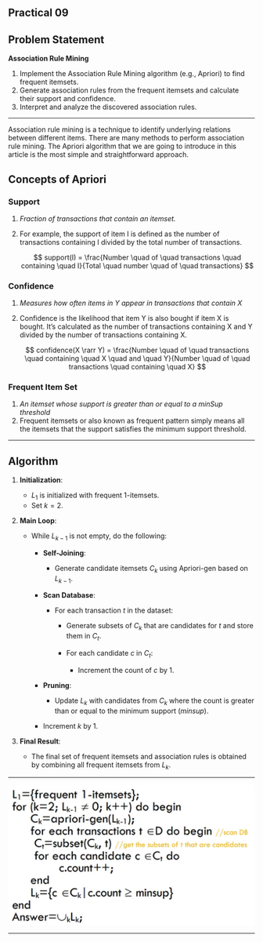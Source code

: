 ## Practical 09

## Problem Statement

**Association Rule Mining**

1. Implement the Association Rule Mining algorithm (e.g., Apriori) to find frequent itemsets.
1. Generate association rules from the frequent itemsets and calculate their support and confidence.
1. Interpret and analyze the discovered association rules.

---

Association rule mining is a technique to identify underlying relations between different items. There are many methods to perform association rule mining. The Apriori algorithm that we are going to introduce in this article is the most simple and straightforward approach.

## ****Concepts of Apriori****

### ****Support****

1. *Fraction of transactions that contain an itemset.*
2. For example, the support of item I is defined as the number of transactions containing I divided by the total number of transactions.
    
    $$
    support(I) = \frac{Number \quad of \quad transactions \quad containing \quad I}{Total \quad number \quad of \quad transactions}
    $$
    

### ****Confidence****

1. *Measures how often items in Y appear in transactions that contain X*
2. Confidence is the likelihood that item Y is also bought if item X is bought. It’s calculated as the number of transactions containing X and Y divided by the number of transactions containing X.
    
    $$
        confidence(X \rarr Y) = \frac{Number \quad of \quad transactions \quad containing \quad X \quad and \quad Y}{Number \quad of \quad transactions \quad containing \quad X}
    $$
    

### ****Frequent Item Set****

1. *An itemset whose support is greater than or equal to a minSup threshold*
2. Frequent itemsets or also known as frequent pattern simply means all the itemsets that the support satisfies the minimum support threshold.

---

## ****Algorithm****

1. **Initialization**:
   - $L_1$ is initialized with frequent 1-itemsets.
   - Set $k = 2$.

2. **Main Loop**:
   - While $L_{k-1}$ is not empty, do the following:
     - **Self-Joining**:
       - Generate candidate itemsets $C_k$ using Apriori-gen based on $L_{k-1}$.

     - **Scan Database**:
       - For each transaction $t$ in the dataset:
         - Generate subsets of $C_k$ that are candidates for $t$ and store them in $C_t$.

         - For each candidate $c$ in $C_t$:
           - Increment the count of $c$ by 1.

     - **Pruning**:
       - Update $L_k$ with candidates from $C_k$ where the count is greater than or equal to the minimum support ($minsup$).

     - Increment $k$ by 1.

3. **Final Result**:
   - The final set of frequent itemsets and association rules is obtained by combining all frequent itemsets from $L_k$.

---

![Alt text](assets/image.png)

---